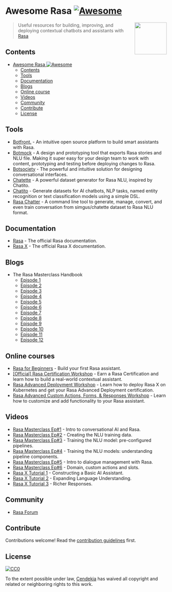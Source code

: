 # Awesome Rasa [![Awesome](https://awesome.re/badge.svg)](https://awesome.re)

[<img src="rasa-logo.svg" align="right" width="100">](https://rasa.com)

> Useful resources for building, improving, and deploying contextual chatbots and assistants with [Rasa](https://rasa.com)

## Contents
- [Awesome Rasa ![Awesome](https://awesome.re)](#awesome-rasa-)
  - [Contents](#contents)
  - [Tools](#tools)
  - [Documentation](#documentation)
  - [Blogs](#blogs)
  - [Online course](#online-courses)
  - [Videos](#videos)
  - [Community](#community)
  - [Contribute](#contribute)
  - [License](#license)

## Tools
- [Botfront.](https://botfront.io) - An intuitive open source platform to build smart assistants with Rasa.
- [Botmock](https://botmock.com) - A design and prototyping tool that exports Rasa stories and NLU file. Making it super easy for your design team to work with content, prototyping and testing before deploying changes to Rasa.
- [Botsociety](https://botsociety.io/) - The powerful and intuitive solution for designing conversational interfaces.
- [Chatette](https://github.com/SimGus/Chatette) - A powerful dataset generator for Rasa NLU, inspired by Chatito.
- [Chatito](https://github.com/rodrigopivi/Chatito) - Generate datasets for AI chatbots, NLP tasks, named entity recognition or text classification models using a simple DSL.
- [Rasa Chatter](https://github.com/cendekia/rasa-chatter) - A command line tool to generate, manage, convert, and even train conversation from simgus/chatette dataset to Rasa NLU format.

## Documentation
- [Rasa](https://rasa.com/docs/rasa) - The official Rasa documentation.
- [Rasa X](https://rasa.com/docs/rasa-x) - The official Rasa X documentation.

## Blogs
- The Rasa Masterclass Handbook
  - [Episode 1](https://blog.rasa.com/the-rasa-masterclass-handbook-episode-1/?utm_source=awesome-rasa)
  - [Episode 2](https://blog.rasa.com/the-rasa-masterclass-handbook-episode-2/?utm_source=awesome-rasa)
  - [Episode 3](https://blog.rasa.com/the-rasa-masterclass-handbook-episode-3/?utm_source=awesome-rasa)
  - [Episode 4](https://blog.rasa.com/the-rasa-masterclass-handbook-episode-4/?utm_source=awesome-rasa)
  - [Episode 5](https://blog.rasa.com/the-rasa-masterclass-handbook-episode-5/?utm_source=awesome-rasa)
  - [Episode 6](https://blog.rasa.com/the-rasa-masterclass-handbook-episode-6/?utm_source=awesome-rasa)
  - [Episode 7](https://blog.rasa.com/the-rasa-masterclass-handbook-episode-7/?utm_source=awesome-rasa)
  - [Episode 8](https://blog.rasa.com/the-rasa-masterclass-handbook-episode-8/?utm_source=awesome-rasa)
  - [Episode 9](https://blog.rasa.com/the-rasa-masterclass-handbook-episode-9/?utm_source=awesome-rasa)
  - [Episode 10](https://blog.rasa.com/the-rasa-masterclass-handbook-episode-10/?utm_source=awesome-rasa)
  - [Episode 11](https://blog.rasa.com/the-rasa-masterclass-handbook-episode-11/?utm_source=awesome-rasa)
  - [Episode 12](https://blog.rasa.com/the-rasa-masterclass-handbook-episode-12/?utm_source=awesome-rasa)

## Online courses
- [Rasa for Beginners](https://www.udemy.com/course/rasa-for-beginners/) - Build your first Rasa assistant.
- [[Official] Rasa Certification Workshop](https://www.udemy.com/course/rasa-certification-workshop/) - Earn a Rasa Certification and learn how to build a real-world contextual assistant.
- [Rasa Advanced Deployment Workshop](https://www.udemy.com/course/rasa-advanced-deployment-workshop/) - Learn how to deploy Rasa X on Kubernetes and get your Rasa Advanced Deployment certification.
- [Rasa Advanced Custom Actions, Forms, & Responses Workshop](https://www.udemy.com/course/rasa-advanced-custom-actions-forms-responses-workshop/) - Learn how to customize and add functionality to your Rasa assistant.

## Videos
- [Rasa Masterclass Ep#1](https://youtu.be/-F6h43DRpcU) - Intro to conversational AI and Rasa.
- [Rasa Masterclass Ep#2](https://youtu.be/k5UeywXA28k) - Creating the NLU training data.
- [Rasa Masterclass Ep#3](https://youtu.be/seBN1gMJN0U) - Training the NLU model: pre-configured pipelines.
- [Rasa Masterclass Ep#4](https://youtu.be/ET1k9OrsfYQ) - Training the NLU models: understanding pipeline components.
- [Rasa Masterclass Ep#5](https://youtu.be/WoTmnN2EMdo) - Intro to dialogue management with Rasa.
- [Rasa Masterclass Ep#6](https://youtu.be/W7jdIeyIPcU) - Domain, custom actions and slots.
- [Rasa X Tutorial 1](https://www.youtube.com/watch?v=POcgUi34Aow) - Constructing a Basic AI Assistant.
- [Rasa X Tutorial 2](https://youtu.be/8Sc7-AiY0fg) - Expanding Language Understanding.
- [Rasa X Tutorial 3](https://youtu.be/6Pghab6b28E) - Richer Responses.

## Community
- [Rasa Forum](https://forum.rasa.com)

## Contribute
Contributions welcome! Read the [contribution guidelines](contributing.md) first.

## License
[![CC0](http://mirrors.creativecommons.org/presskit/buttons/88x31/svg/cc-zero.svg)](https://creativecommons.org/publicdomain/zero/1.0/)

To the extent possible under law, [Cendekia](https://github.com/cendekia) has waived all copyright and related or neighboring rights to this work.
